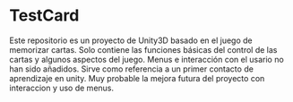 # TestCard
Este repositorio es un proyecto de Unity3D basado en el juego de memorizar cartas.
Solo contiene las funciones básicas del control de las cartas y algunos aspectos del juego.
Menus e interacción con el usario no han sido añadidos.
Sirve como referencia a un primer contacto de aprendizaje en unity.
Muy probable la mejora futura del proyecto con interaccion y uso de menus.
